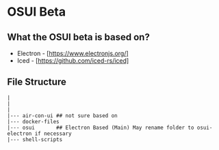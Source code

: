 # OSUI Beta

## What the OSUI beta is based on?

- Electron
        - [https://www.electronjs.org/]
- Iced
        - [https://github.com/iced-rs/iced]


## File Structure

```shell
|
|
|
|--- air-con-ui ## not sure based on
|--- docker-files
|--- osui       ## Electron Based (Main) May rename folder to osui-electron if necessary
|--- shell-scripts
```